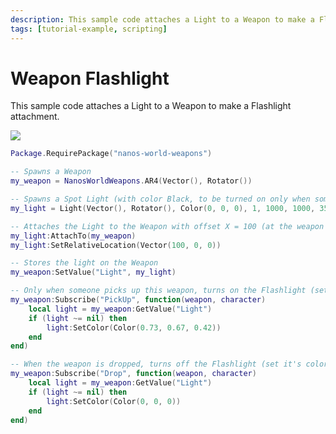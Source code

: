 ```yaml
---
description: This sample code attaches a Light to a Weapon to make a Flashlight attachment.
tags: [tutorial-example, scripting]
---
```


# Weapon Flashlight

This sample code attaches a Light to a Weapon to make a Flashlight attachment.

![](/img/docs/tutorials/weapon-flashlight.jpg)


```lua title="Server/Index.lua"
Package.RequirePackage("nanos-world-weapons")

-- Spawns a Weapon
my_weapon = NanosWorldWeapons.AR4(Vector(), Rotator())

-- Spawns a Spot Light (with color Black, to be turned on only when someone picks up it)
my_light = Light(Vector(), Rotator(), Color(0, 0, 0), 1, 1000, 1000, 35)

-- Attaches the Light to the Weapon with offset X = 100 (at the weapon's front)
my_light:AttachTo(my_weapon)
my_light:SetRelativeLocation(Vector(100, 0, 0))

-- Stores the light on the Weapon
my_weapon:SetValue("Light", my_light)

-- Only when someone picks up this weapon, turns on the Flashlight (set it's color)
my_weapon:Subscribe("PickUp", function(weapon, character)
    local light = my_weapon:GetValue("Light")
    if (light ~= nil) then
        light:SetColor(Color(0.73, 0.67, 0.42))
    end
end)

-- When the weapon is dropped, turns off the Flashlight (set it's color to black)
my_weapon:Subscribe("Drop", function(weapon, character)
    local light = my_weapon:GetValue("Light")
    if (light ~= nil) then
        light:SetColor(Color(0, 0, 0))
    end
end)
```


